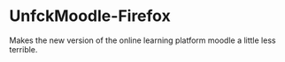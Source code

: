 # UnfckMoodle-Firefox
Makes the new version of the online learning platform moodle a little less terrible.
